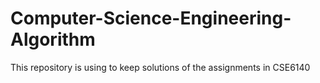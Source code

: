 # Computer-Science-Engineering-Algorithm
This repository is using to keep solutions of the assignments in CSE6140
